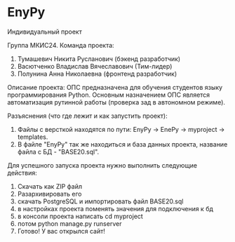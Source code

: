 # EnyPy
Индивидуальный проект

Группа МКИС24. Команда проекта:

1.	Тумашевич Никита Русланович (бэкенд разработчик) 
2.	Васютченко Владислав Вячеславович (Тим-лидер) 
3.	Полунина Анна Николаевна (фронтенд разработчик)

Описание проекта: ОПС предназначена для обучения студентов языку программирования Python. Основным назначением ОПС является автоматизация рутинной работы (проверка зад в автономном режиме).

Разъяснения (что где лежит и как запустить проект):

1.	Файлы с версткой находятся по пути: EnyPy -> EnePy -> myproject -> templates. 
2.	В файле "EnyPy" так же находиться и база данных проекта, название файла с БД - "BASE20.sql".

Для успешного запуска проекта нужно выполнить следующие действия:

1.	Скачать как ZIP файл 
2.	Разархивировать его 
3.	скачать PostgreSQL и импортировать файл BASE20.sql 
4.	в настройках проекта поменять значения для подключения к бд 
5.	в консоли проекта написать cd myproject 
6.	потом python manage.py runserver 
7.	Готово! У вас открылся сайт!
